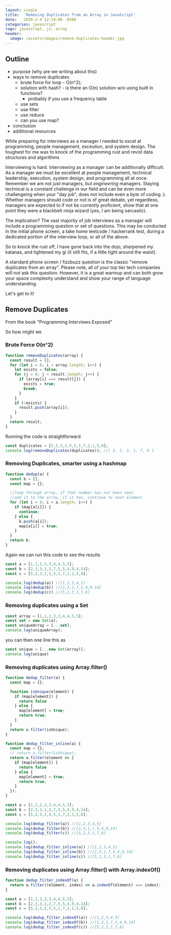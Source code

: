 ```yaml
---
layout: single
title:  'Removing Duplicates from an Array in JavaScript'
date:   2020-2-4 12:19:00 -0500
categories: javascript
tags: javascript, js, array
header:
  image: /assets/images/remove-duplicates-header.jpg
---
```


## Outline
- purpose (why are we writing about this)
- ways to remove duplicates
  - brute force for loop - O(n^2);
  - solution with hash?  - is there an O(n) solution w/o using built in functions?
    - probably if you use a frequency table
  - use sets
  - use filter
  - use reduce
  - can you use map?
- conclusion
- additional resources

While preparing for interviews as a manager I needed to excel at programming, people management, exceution, and system design. The toughest for me was to knock of the programming rust and revist data structures and algorithms


Interviewing is hard. Interviewing as a manager can be additionally difficult: As a manager we must be excellent at people management, technical leadership, execution, system design, and programming all at once. Remember we are not _just_ managers, but _engineering_ managers. Staying technical is a constant challenge in our field and can be even more challengeing when your "day job", does not include even a _byte_ of coding :). Whether managers should code or not is of great debate, yet regardless, managers are expected to if not be currently proficient, show that at one point they were a blackbelt ninja wizard (yes, I am being sarcastic).

The implication? The vast majority of job interviews as a manager will include a programming question or set of questions. This may be conducted in the initial phone screen, a take home leetcode / hackerrank test, during a dedicated portion of the interview loop, or all of the above.

So to knock the rust off, I have gone back into the dojo, sharpened my katanas, and tightened my gi (it still fits, if a little tight around the waist).

A standard phone screen / fizzbuzz question is the classic "remove duplicates from an array". Please note, all of your top tier tech companies will _not_ ask this question. However, it is a great warmup and can both grow your space complexity understand and show your range of language understanding.

Let's get to it!

## Remove Duplicates
From the book "Programming Interviews Exposed"

So how might we

### Brute Force O(n^2)

```javascript
function removeDuplicates(array) {
  const result = [];
  for (let i = 0; i < array.length; i++) {
    let exists = false;
    for (j = 0; j < result.length; j++) {
      if (array[i] === result[j]) {
        exists = true;
        break;
      }
    }
    if (!exists) {
      result.push(array[i]);
    }
  }
  return result;
}
```

Running the code is straightforward
```javascript
const duplicates = [5,2,3,2,5,5,1,7,2,1,5,8];
console.log(removeDuplicates(duplicates)); //[ 5, 2, 3, 1, 7, 8 ]
```

### Removing Duplicates, smarter using a hashmap
```javascript
function dedup(a) {
  const b = [];
  const map = {};

  //loop through array, if that number has not been seen
  //add it to the array, if it has, continue to next element
  for (let i = 0; i < a.length; i++) {
    if (map[a[i]]) {
      continue;
    } else {
      b.push(a[i]);
      map[a[i]] = true;
    }
  }
  return b;
}
```

Again we can run this code to see the results
```javascript
const a = [1,1,2,3,3,4,4,5,5];
const b = [2,3,3,1,2,7,5,5,4,9,4,14];
const c = [5,2,3,2,5,5,1,7,2,1,5,8];

console.log(dedup(a)) //[1,2,3,4,5]
console.log(dedup(b)) //[2,3,1,7,5,4,9,14]
console.log(dedup(c)) //[5,2,3,1,7,8]
```

### Removing duplicates using a Set
```javascript
const array = [1,1,2,3,3,4,4,5,5];
const set = new Set(a);
const uniqueArray = [...set];
console.log(uniqueArray);
```

you can then one line this as
```javascript
const unique = [...new Set(array)];
console.log(unique)
```


### Removing duplicates using Array.filter()
```javascript
function dedup_filter(a) {
  const map = {};

  function isUnique(element) {
    if (map[element]) {
      return false
    } else {
      map[element] = true;
      return true;
    }
  }
  return a.filter(isUnique);
}

function dedup_filter_inline(a) {
  const map = {};
  // return a.filter(isUnique);
  return a.filter(element => {
    if (map[element]) {
      return false
    } else {
      map[element] = true;
      return true;
    }
  });
}

const a = [1,1,2,3,3,4,4,5,5];
const b = [2,3,3,1,2,7,5,5,4,9,4,14];
const c = [5,2,3,2,5,5,1,7,2,1,5,8];

console.log(dedup_filter(a)) //[1,2,3,4,5]
console.log(dedup_filter(b)) //[2,3,1,7,5,4,9,14]
console.log(dedup_filter(c)) //[5,2,3,1,7,8]

console.log();
console.log(dedup_filter_inline(a)) //[1,2,3,4,5]
console.log(dedup_filter_inline(b)) //[2,3,1,7,5,4,9,14]
console.log(dedup_filter_inline(c)) //[5,2,3,1,7,8]
```

### Removing duplicates using Array.filter() with Array.indexOf()
```javascript
function dedup_filter_indexOf(a) {
  return a.filter((element, index) => a.indexOf(element) === index);
}

const a = [1,1,2,3,3,4,4,5,5];
const b = [2,3,3,1,2,7,5,5,4,9,4,14];
const c = [5,2,3,2,5,5,1,7,2,1,5,8];

console.log(dedup_filter_indexOf(a)) //[1,2,3,4,5]
console.log(dedup_filter_indexOf(b)) //[2,3,1,7,5,4,9,14]
console.log(dedup_filter_indexOf(c)) //[5,2,3,1,7,8]
```
